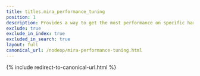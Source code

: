 ```yaml
---
title: titles.mira_performance_tuning
position: 1
description: Provides a way to get the most performance on specific hardware.
exclude: true
exclude_in_index: true
excluded_in_search: true
layout: full
canonical_url: /nodeop/mira-performance-tuning.html
---
```

{% include redirect-to-canonical-url.html %}
